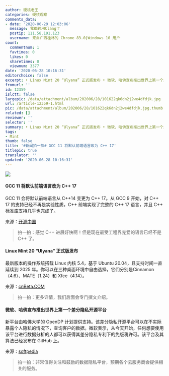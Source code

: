 ```yaml
---
author: 硬核老王
categories: 硬核观察
comments_data:
- date: '2020-06-29 12:03:06'
  message: 我都转用Clang了
  postip: 111.58.191.123
  username: 来自广西桂林的 Chrome 83.0|Windows 10 用户
count:
  commentnum: 1
  favtimes: 0
  likes: 0
  sharetimes: 0
  viewnum: 3377
date: '2020-06-28 10:16:31'
editorchoice: false
excerpt: • Linux Mint 20 “Ulyana” 正式版发布 • 微软、哈佛宣布推出世界上第一个差分隐私开源平台
fromurl: ''
id: 12359
islctt: false
largepic: /data/attachment/album/202006/28/101622qk6dn2j2we4dfdjk.jpg
url: /article-12359-1.html
pic: /data/attachment/album/202006/28/101622qk6dn2j2we4dfdjk.jpg.thumb.jpg
related: []
reviewer: ''
selector: ''
summary: • Linux Mint 20 “Ulyana” 正式版发布 • 微软、哈佛宣布推出世界上第一个差分隐私开源平台
tags:
- Mint
thumb: false
title: '#新闻拍一拍# GCC 11 将默认前端语言改为 C++ 17'
titlepic: true
translator: ''
updated: '2020-06-28 10:16:31'
---
```


![](/data/attachment/album/202006/28/101622qk6dn2j2we4dfdjk.jpg)


#### GCC 11 将默认前端语言改为 C++ 17


GCC 11 会将默认前端语言从 C++14 变更为 C++ 17。从 GCC 9 开始，对 C++ 17 的支持已经不再是实验性质，C++ 前端实现了完整的 C++ 17 语言，并且 C++ 标准库支持几乎也完成了。


来源：[开源中国](https://www.oschina.net/news/116763/gcc-11-cpp-17-default)



> 
> 拍一拍：感觉 C++ 进展好快啊！但是现在最受工程界宠爱的语言已经不是 C++ 了。
> 
> 
> 


#### Linux Mint 20 “Ulyana” 正式版发布


最新版本的操作系统搭载 Linux 内核 5.4，基于 Ubuntu 20.04，且支持时间一直延续到 2025 年。你可以在三种桌面环境中自由选择，它们分别是Cinnamon（4.6）、MATE（1.24）和 Xfce（4.14）。


来源：[cnBeta.COM](https://www.cnbeta.com/articles/tech/996313.htm)



> 
> 拍一拍：更多详情，我们后面会专门撰文介绍。
> 
> 
> 


#### 微软、哈佛宣布推出世界上第一个差分隐私开源平台


新平台由哈佛大学的 OpenDP 计划提供支持。该差分隐私开源平台可以在不实际暴露个人隐私的情况下，查询客户的数据。微软表示，从今天开始，任何想要使用该平台进行数据分析的人都可以获得其差分隐私专利下的免版税许可。该平台及其算法已经发布在 GitHub 上。


来源：[softpedia](https://news.softpedia.com/news/microsoft-harvard-announce-differential-privacy-open-source-platform-530360.shtml)



> 
> 拍一拍：非常值得关注和鼓励的数据隐私平台，预期各个云服务商会提供相关的服务。
> 
> 
>